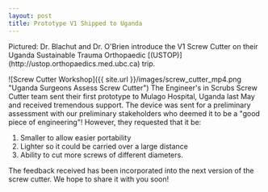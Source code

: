 ```yaml
---
layout: post
title: Prototype V1 Shipped to Uganda
---
```

<div class="message"> Pictured: Dr. Blachut and Dr. O'Brien introduce the V1 Screw Cutter on their Uganda Sustainable Trauma Orthopaedic [(USTOP)](http://ustop.orthopaedics.med.ubc.ca) trip.</div>


![Screw Cutter Workshop]({{ site.url }}/images/screw_cutter_mp4.png "Uganda Surgeons Assess Screw Cutter")
The Engineer's in Scrubs Screw Cutter team sent their first prototype to Mulago Hospital, Uganda last May and received tremendous support. The device was sent for a preliminary assessment with our preliminary stakeholders who deemed it to be a "good piece of engineering"! However, they requested that it be:  

1. Smaller to allow easier portability  
2. Lighter so it could be carried over a large distance  
3. Ability to cut more screws of different diameters.  

The feedback received has been incorporated into the next version of the screw cutter. We hope to share it with you soon!